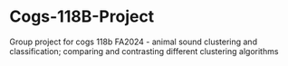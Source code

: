# Cogs-118B-Project
Group project for cogs 118b FA2024 - animal sound clustering and classification; comparing and contrasting different clustering algorithms
